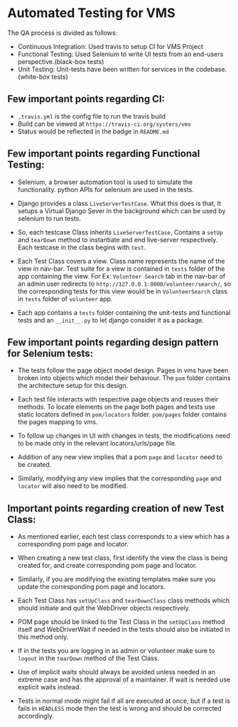 # Automated Testing for VMS

The QA process is divided as follows:

- Continuous Integration: Used travis to setup CI for VMS Project
- Functional Testing: Used Selenium to write UI tests from an end-users perspective.(black-box tests)
- Unit Testing: Unit-tests have been written for services in the codebase.(white-box tests)

## Few important points regarding CI:

- `.travis.yml` is the config file to run the travis build
- Build can be viewed at `https://travis-ci.org/systers/vms`
- Status would be reflected in the badge in `README.md`

## Few important points regarding Functional Testing:

- Selenium, a browser automation tool is used to simulate the functionality.
  python APIs for selenium are used in the tests.

- Django provides a class `LiveServerTestCase`. What this does is that, It
  setups a Virtual Django Sever in the background which can be used by 
  selenium to run tests.

- So, each testcase Class inherits `LiveServerTestCase`, Contains a `setUp`
  and `tearDown` method to instantiate and end live-server respectively.
  Each testcase in the class begins with `test`.

- Each Test Class covers a view. Class name represents the name of the view
  in nav-bar. Test suite for a view is contained in `tests` folder of the app
  containing the view. For Ex: `Volunteer Search` tab in the nav-bar of an
  admin user redirects to `http://127.0.0.1:8000/volunteer/search/`, so 
  the corresponding tests for this view would be in `VolunteerSearch` class
  in `tests` folder of `volunteer` app.

- Each app contains a `tests` folder containing the unit-tests and functional
  tests and an `__init__.py` to let django consider it as a package.

## Few important points regarding design pattern for Selenium tests:

- The tests follow the page object model design. Pages in vms have been broken into 
  objects which model their behaviour. The `pom` folder contains the architecture setup
  for this design.

- Each test file interacts with respective page objects and reuses their methods.
  To locate elements on the page both pages and tests use static locators defined in 
  `pom/locators` folder. `pom/pages` folder contains the pages mapping to vms.

- To follow up changes in UI with changes in tests, the modifications need to be made only
  in the relevant locators/urls/page file.

- Addition of any new view implies that a pom `page` and `locator` need to be created.

- Similarly, modifying any view implies that the corresponding `page` and `locator` will
  also need to be modified.
  
## Important points regarding creation of new Test Class:

- As mentioned earlier, each test class corresponds to a view which has a corresponding
  pom page and locator.

- When creating a new test class, first identify the view the class is being created for,
  and create corresponding pom page and locator.
  
- Similarly, if you are modifying the existing templates make sure you update the corresponding
  pom page and locators.

- Each Test Class has `setUpClass` and `tearDownClass` class methods which should initiate and
  quit the WebDriver objects respectively.

- POM page should be linked to the Test Class in the `setUpClass` method itself and WebDriverWait
  if needed in the tests should also be initiated in this method only.

- If in the tests you are logging in as admin or volunteer make sure to `logout` in the `tearDown`
  method of the Test Class.

- Use of implicit waits should always be avoided unless needed in an extreme case and has the
  approval of a maintainer. If wait is needed use explicit waits instead.

- Tests in normal mode might fail if all are executed at once, but if a test is fails in
  `HEADLESS` mode then the test is wrong and should be corrected accordingly.
